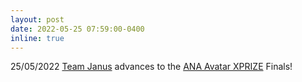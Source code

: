```yaml
---
layout: post
date: 2022-05-25 07:59:00-0400
inline: true
---
```


25/05/2022	[Team Janus](https://unit.aist.go.jp/jrl-22022/en/projects/janus/team-janus.html) advances to the [ANA Avatar XPRIZE](https://www.xprize.org/prizes/avatar) Finals!